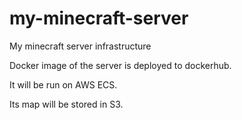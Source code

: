 # my-minecraft-server
My minecraft server infrastructure

Docker image of the server is deployed to dockerhub.

It will be run on AWS ECS.

Its map will be stored in S3.
